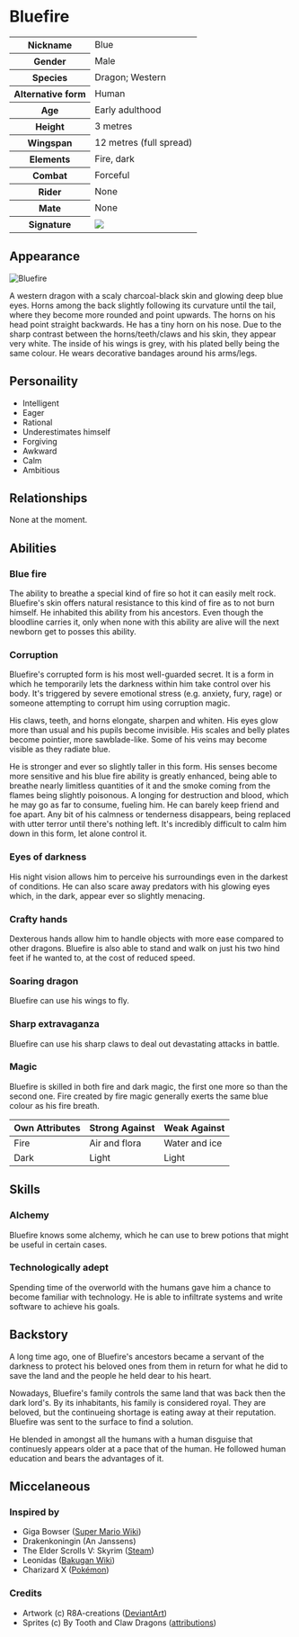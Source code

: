 # Bluefire

<table>
  <tr>
    <th>Nickname</th>
    <td>Blue</td>
  </tr>
  <tr>
    <th>Gender</th>
    <td>Male</td>
  </tr>
  <tr>
    <th>Species</th>
    <td>Dragon; Western</td>
  </tr>
  <tr>
    <th>Alternative form</th>
    <td>Human</td>
  </tr>
  <tr>
    <th>Age</th>
    <td>Early adulthood</td>
  </tr>
  <tr>
    <th>Height</th>
    <td>3 metres</td>
  </tr>
  <tr>
    <th>Wingspan</th>
    <td>12 metres (full spread)</td>
  </tr>
  <tr>
    <th>Elements</th>
    <td>Fire, dark</td>
  </tr>
  <tr>
    <th>Combat</th>
    <td>Forceful</td>
  </tr>
  <tr>
    <th>Rider</th>
    <td>None</td>
  </tr>
  <tr>
    <th>Mate</th>
    <td>None</td>
  </tr>
  <tr>
    <th>Signature</th>
    <td><a href="https://i.imgur.com/PTMziC2.png"><img src="https://i.imgur.com/TlAh41o.png"></a></td>
  </tr>
</table>

## Appearance
![Bluefire](https://i.imgur.com/X7fIwFc.gif)

A western dragon with a scaly charcoal-black skin and glowing deep blue eyes. Horns among the back slightly following its curvature until the tail, where they become more rounded and point upwards. The horns on his head point straight backwards. He has a tiny horn on his nose. Due to the sharp contrast between the horns/teeth/claws and his skin, they appear very white. The inside of his wings is grey, with his plated belly being the same colour. He wears decorative bandages around his arms/legs.

## Personaility
*  Intelligent
*  Eager
*  Rational
*  Underestimates himself
*  Forgiving
*  Awkward
*  Calm
*  Ambitious

## Relationships
None at the moment.

## Abilities
### Blue fire
The ability to breathe a special kind of fire so hot it can easily melt rock. Bluefire's skin offers natural resistance to this kind of fire as to not burn himself. He inhabited this ability from his ancestors. Even though the bloodline carries it, only when none with this ability are alive will the next newborn get to posses this ability.

### Corruption
Bluefire's corrupted form is his most well-guarded secret. It is a form in which he temporarily lets the darkness within him take control over his body. It's triggered by severe emotional stress (e.g. anxiety, fury, rage) or someone attempting to corrupt him using corruption magic.

His claws, teeth, and horns elongate, sharpen and whiten. His eyes glow more than usual and his pupils become invisible. His scales and belly plates become pointier, more sawblade-like. Some of his veins may become visible as they radiate blue.

He is stronger and ever so slightly taller in this form. His senses become more sensitive and his blue fire ability is greatly enhanced, being able to breathe nearly limitless quantities of it and the smoke coming from the flames being slightly poisonous. A longing for destruction and blood, which he may go as far to consume, fueling him. He can barely keep friend and foe apart. Any bit of his calmness or tenderness disappears, being replaced with utter terror until there's nothing left. It's incredibly difficult to calm him down in this form, let alone control it.

### Eyes of darkness
His night vision allows him to perceive his surroundings even in the darkest of conditions. He can also scare away predators with his glowing eyes which, in the dark, appear ever so slightly menacing.

### Crafty hands
Dexterous hands allow him to handle objects with more ease compared to other dragons. Bluefire is also able to stand and walk on just his two hind feet if he wanted to, at the cost of reduced speed.

### Soaring dragon
Bluefire can use his wings to fly.

### Sharp extravaganza
Bluefire can use his sharp claws to deal out devastating attacks in battle.

### Magic
Bluefire is skilled in both fire and dark magic, the first one more so than the second one. Fire created by fire magic generally exerts the same blue colour as his fire breath.

Own Attributes | Strong Against | Weak Against
--- | --- | ---
Fire | Air and flora | Water and ice
Dark | Light | Light

## Skills
### Alchemy
Bluefire knows some alchemy, which he can use to brew potions that might be useful in certain cases.

### Technologically adept
Spending time of the overworld with the humans gave him a chance to become familiar with technology. He is able to infiltrate systems and write software to achieve his goals.

## Backstory
A long time ago, one of Bluefire's ancestors became a servant of the darkness to protect his beloved ones from them in return for what he did to save the land and the people he held dear to his heart. 

Nowadays, Bluefire's family controls the same land that was back then the dark lord's. By its inhabitants, his family is considered royal. They are beloved, but the continueing shortage is eating away at their reputation. Bluefire was sent to the surface to find a solution.

He blended in amongst all the humans with a human disguise that continuesly appears older at a pace that of the human. He followed human education and bears the advantages of it.

## Miccelaneous
### Inspired by
*  Giga Bowser ([Super Mario Wiki](https://www.mariowiki.com/Giga_Bowser))
*  Drakenkoningin (An Janssens)
*  The Elder Scrolls V: Skyrim ([Steam](https://store.steampowered.com/app/489830/The_Elder_Scrolls_V_Skyrim_Special_Edition/))
*  Leonidas ([Bakugan Wiki](https://bakugan.wiki/wiki/Leonidas))
*  Charizard X ([Pokémon](https://www.pokemon.com/uk/pokedex/charizard))

### Credits
*  Artwork (c) R8A-creations ([DeviantArt](https://www.deviantart.com/r8a-creations))
*  Sprites (c) By Tooth and Claw Dragons ([attributions](https://btacdragons.com/credits.php))
